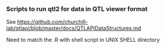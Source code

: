 ### Scripts to run qtl2 for data in QTL viewer format 
 
 
See 
https://github.com/churchill-lab/qtlapi/blob/master/docs/QTLAPIDataStructures.md



Need to match the .R with shell script in UNIX SHELL directory
